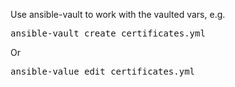 Use ansible-vault to work with the vaulted vars, e.g.

<pre>
ansible-vault create certificates.yml
</pre>

Or

<pre>
ansible-value edit certificates.yml
</pre>
